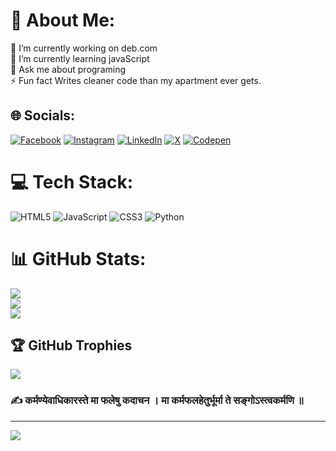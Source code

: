 # 💫 About Me:
🔭 I’m currently working on deb.com<br>🌱 I’m currently learning javaScript<br>💬 Ask me about programing<br>⚡ Fun fact Writes cleaner code than my apartment ever gets.


## 🌐 Socials:
[![Facebook](https://img.shields.io/badge/Facebook-%231877F2.svg?logo=Facebook&logoColor=white)](https://facebook.com/https://www.facebook.com/people/Debchandril-Roy/pfbid02TTgmiHNXmLjwpcpRXozW1yL6aV9FCi6PTskEa4rfm5u7uwdYnu6dhizC9gppDbgyl/?mibextid=ZbWKwL) [![Instagram](https://img.shields.io/badge/Instagram-%23E4405F.svg?logo=Instagram&logoColor=white)](https://instagram.com/https://www.instagram.com/debchandril_roy/?igsh=MXg5dDE0bTJpdWg4bg%3D%3D) [![LinkedIn](https://img.shields.io/badge/LinkedIn-%230077B5.svg?logo=linkedin&logoColor=white)](https://linkedin.com/in/https://www.linkedin.com/in/debchandril-roy-97b778226/) [![X](https://img.shields.io/badge/X-black.svg?logo=X&logoColor=white)](https://x.com/https://x.com/debchandril_roy?t=4-A0gi21DwGPH3ZbBdODCQ&s=09) [![Codepen](https://img.shields.io/badge/Codepen-000000?style=for-the-badge&logo=codepen&logoColor=white)](https://codepen.io/https://codepen.io/Deb-Roy-the-vuer) 

# 💻 Tech Stack:
![HTML5](https://img.shields.io/badge/html5-%23E34F26.svg?style=flat&logo=html5&logoColor=white) ![JavaScript](https://img.shields.io/badge/javascript-%23323330.svg?style=flat&logo=javascript&logoColor=%23F7DF1E) ![CSS3](https://img.shields.io/badge/css3-%231572B6.svg?style=flat&logo=css3&logoColor=white) ![Python](https://img.shields.io/badge/python-3670A0?style=flat&logo=python&logoColor=ffdd54)
# 📊 GitHub Stats:
![](https://github-readme-stats.vercel.app/api?username=debchandrilroy&theme=dark&hide_border=false&include_all_commits=false&count_private=false)<br/>
![](https://github-readme-streak-stats.herokuapp.com/?user=debchandrilroy&theme=dark&hide_border=false)<br/>
![](https://github-readme-stats.vercel.app/api/top-langs/?username=debchandrilroy&theme=dark&hide_border=false&include_all_commits=false&count_private=false&layout=compact)

## 🏆 GitHub Trophies
![](https://github-profile-trophy.vercel.app/?username=debchandrilroy&theme=date_night&no-frame=false&no-bg=true&margin-w=4)


### ✍️ कर्मण्येवाधिकारस्ते मा फलेषु कदाचन । मा कर्मफलहेतुर्भूर्मा ते सङ्गोऽस्त्वकर्मणि ॥

---
[![](https://visitcount.itsvg.in/api?id=debchandrilroy&icon=1&color=0)](https://visitcount.itsvg.in)

<!-- Proudly created with GPRM ( https://gprm.itsvg.in ) -->
